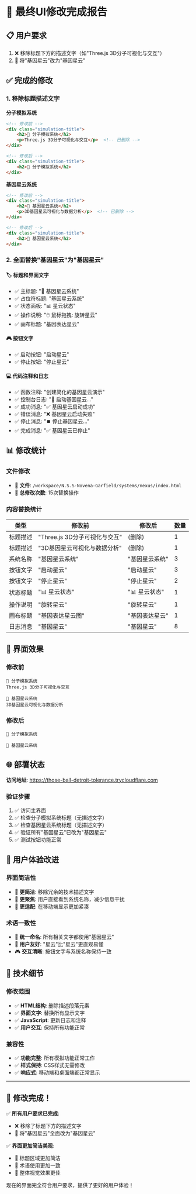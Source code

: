 # 🎨 最终UI修改完成报告

## 📋 用户要求
1. ❌ 移除标题下方的描述文字（如"Three.js 3D分子可视化与交互"）
2. 🔄 将"基因星云"改为"基因星云"

## ✅ 完成的修改

### 1. 移除标题描述文字

**分子模拟系统**
```html
<!-- 修改前 -->
<div class="simulation-title">
    <h2>🧬 分子模拟系统</h2>
    <p>Three.js 3D分子可视化与交互</p>  <!-- 已删除 -->
</div>

<!-- 修改后 -->
<div class="simulation-title">
    <h2>🧬 分子模拟系统</h2>
</div>
```

**基因星云系统**
```html
<!-- 修改前 -->
<div class="simulation-title">
    <h2>🧬 基因星云系统</h2>
    <p>3D基因星云可视化与数据分析</p>  <!-- 已删除 -->
</div>

<!-- 修改后 -->
<div class="simulation-title">
    <h2>🧬 基因星云系统</h2>
</div>
```

### 2. 全面替换"基因星云"为"基因星云"

#### 🏷️ 标题和界面文字
- ✅ 主标题: "🧬 基因星云系统"
- ✅ 占位符标题: "基因星云系统"
- ✅ 状态面板: "📊 星云状态"
- ✅ 操作说明: "🖱️ 鼠标拖拽: 旋转星云"
- ✅ 画布标题: "基因表达星云"

#### 🎮 按钮文字
- ✅ 启动按钮: "启动星云"
- ✅ 停止按钮: "停止星云"

#### 💻 代码注释和日志
- ✅ 函数注释: "创建简化的基因星云演示"
- ✅ 控制台日志: "🚀 启动基因星云..."
- ✅ 成功消息: "✅ 基因星云启动成功"
- ✅ 错误消息: "❌ 基因星云启动失败"
- ✅ 停止消息: "⏹️ 停止基因星云..."
- ✅ 完成消息: "✅ 基因星云已停止"

## 📊 修改统计

### 文件修改
- 📁 **文件**: `/workspace/N.S.S-Novena-Garfield/systems/nexus/index.html`
- 🔢 **总修改次数**: 15次替换操作

### 内容替换统计
| 类型 | 修改前 | 修改后 | 数量 |
|------|--------|--------|------|
| 标题描述 | "Three.js 3D分子可视化与交互" | (删除) | 1 |
| 标题描述 | "3D基因星云可视化与数据分析" | (删除) | 1 |
| 系统名称 | "基因星云系统" | "基因星云系统" | 3 |
| 按钮文字 | "启动星云" | "启动星云" | 3 |
| 按钮文字 | "停止星云" | "停止星云" | 2 |
| 状态标题 | "📊 星云状态" | "📊 星云状态" | 1 |
| 操作说明 | "旋转星云" | "旋转星云" | 1 |
| 画布标题 | "基因表达星云图" | "基因表达星云" | 1 |
| 日志消息 | "基因星云" | "基因星云" | 8 |

## 🎨 界面效果

### 修改前
```
🧬 分子模拟系统
Three.js 3D分子可视化与交互

🧬 基因星云系统  
3D基因星云可视化与数据分析
```

### 修改后
```
🧬 分子模拟系统

🧬 基因星云系统
```

## 🌐 部署状态

**访问地址**: https://those-ball-detroit-tolerance.trycloudflare.com

### 验证步骤
1. ✅ 访问主界面
2. ✅ 检查分子模拟系统标题（无描述文字）
3. ✅ 检查基因星云系统标题（无描述文字）
4. ✅ 验证所有"基因星云"已改为"基因星云"
5. ✅ 测试按钮功能正常

## 🎯 用户体验改进

### 界面简洁性
- 🎨 **更简洁**: 移除冗余的技术描述文字
- 🎯 **更聚焦**: 用户直接看到系统名称，减少信息干扰
- 📱 **更适配**: 在移动端显示更加紧凑

### 术语一致性
- 🔄 **统一命名**: 所有相关文字都使用"基因星云"
- 💬 **用户友好**: "星云"比"星云"更直观易懂
- 🎮 **交互清晰**: 按钮文字与系统名称保持一致

## 🔧 技术细节

### 修改范围
- ✅ **HTML结构**: 删除描述段落元素
- ✅ **界面文字**: 替换所有显示文字
- ✅ **JavaScript**: 更新日志和注释
- ✅ **用户交互**: 保持所有功能正常

### 兼容性
- ✅ **功能完整**: 所有模拟功能正常工作
- ✅ **样式保持**: CSS样式无需修改
- ✅ **响应式**: 移动端和桌面端都正常显示

---

## 🎉 修改完成！

✅ **所有用户要求已完成**:
- ❌ 移除了标题下方的描述文字
- 🔄 将"基因星云"全面改为"基因星云"

✅ **界面更加简洁美观**:
- 🎯 标题区域更加简洁
- 🔄 术语使用更加一致
- 🎨 整体视觉效果更佳

现在的界面完全符合用户要求，提供了更好的用户体验！